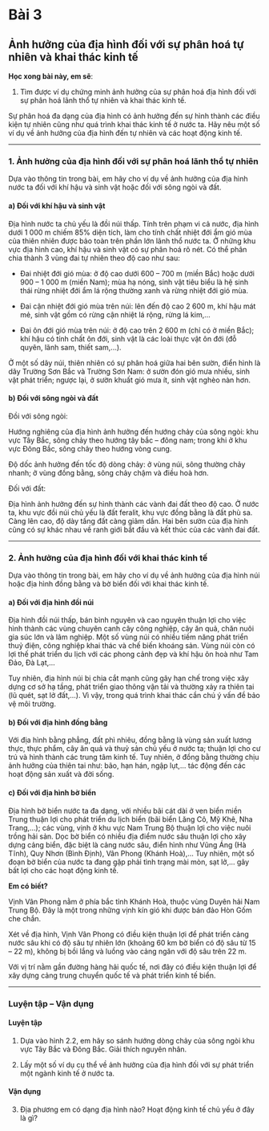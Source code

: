 # Bài 3
## Ảnh hưởng của địa hình đối với sự phân hoá tự nhiên và khai thác kinh tế

**Học xong bài này, em sẽ**:

1. Tìm được ví dụ chứng minh ảnh hưởng của sự phân hoá địa hình đối với sự phân hoá lãnh thổ tự nhiên và khai thác kinh tế.

Sự phân hoá đa dạng của địa hình có ảnh hưởng đến sự hình thành các điều kiện tự nhiên cũng như quá trình khai thác kinh tế ở nước ta. Hãy nêu một số ví dụ về ảnh hưởng của địa hình đến tự nhiên và các hoạt động kinh tế.

---

### 1. Ảnh hưởng của địa hình đối với sự phân hoá lãnh thổ tự nhiên

Dựa vào thông tin trong bài, em hãy cho ví dụ về ảnh hưởng của địa hình nước ta đối với khí hậu và sinh vật hoặc đối với sông ngòi và đất.

#### a) Đối với khí hậu và sinh vật

Địa hình nước ta chủ yếu là đồi núi thấp. Tính trên phạm vi cả nước, địa hình dưới 1 000 m chiếm 85% diện tích, làm cho tính chất nhiệt đới ẩm gió mùa của thiên nhiên được bảo toàn trên phần lớn lãnh thổ nước ta. Ở những khu vực địa hình cao, khí hậu và sinh vật có sự phân hoá rõ nét. Có thể phân chia thành 3 vùng đai tự nhiên theo độ cao như sau:
*   Đai nhiệt đới gió mùa: ở độ cao dưới 600 – 700 m (miền Bắc) hoặc dưới 900 – 1 000 m (miền Nam); mùa hạ nóng, sinh vật tiêu biểu là hệ sinh thái rừng nhiệt đới ẩm lá rộng thường xanh và rừng nhiệt đới gió mùa.

*   Đai cận nhiệt đới gió mùa trên núi: lên đến độ cao 2 600 m, khí hậu mát mẻ, sinh vật gồm có rừng cận nhiệt lá rộng, rừng lá kim,...

*   Đai ôn đới gió mùa trên núi: ở độ cao trên 2 600 m (chỉ có ở miền Bắc); khí hậu có tính chất ôn đới, sinh vật là các loài thực vật ôn đới (đỗ quyên, lãnh sam, thiết sam,...).

Ở một số dãy núi, thiên nhiên có sự phân hoá giữa hai bên sườn, điển hình là dãy Trường Sơn Bắc và Trường Sơn Nam: ở sườn đón gió mưa nhiều, sinh vật phát triển; ngược lại, ở sườn khuất gió mưa ít, sinh vật nghèo nàn hơn.

#### b) Đối với sông ngòi và đất

Đồi với sông ngòi:

Hướng nghiêng của địa hình ảnh hưởng đến hướng chảy của sông ngòi: khu vực Tây Bắc, sông chảy theo hướng tây bắc – đông nam; trong khi ở khu vực Đông Bắc, sông chảy theo hướng vòng cung.

Độ dốc ảnh hưởng đến tốc độ dòng chảy: ở vùng núi, sông thường chảy nhanh; ở vùng đồng bằng, sông chảy chậm và điều hoà hơn.

Đối với đất:

Địa hình ảnh hưởng đến sự hình thành các vành đai đất theo độ cao. Ở nước ta, khu vực đồi núi chủ yếu là đất feralit, khu vực đồng bằng là đất phù sa. Càng lên cao, độ dày tầng đất càng giảm dần. Hai bên sườn của địa hình cũng có sự khác nhau về ranh giới bắt đầu và kết thúc của các vành đai đất.

---

### 2. Ảnh hưởng của địa hình đối với khai thác kinh tế

Dựa vào thông tin trong bài, em hãy cho ví dụ về ảnh hưởng của địa hình núi hoặc địa hình đồng bằng và bờ biển đối với khai thác kinh tế.

#### a) Đối với địa hình đồi núi

Địa hình đồi núi thấp, bán bình nguyên và cao nguyên thuận lợi cho việc hình thành các vùng chuyên canh cây công nghiệp, cây ăn quả, chăn nuôi gia súc lớn và lâm nghiệp. Một số vùng núi có nhiều tiềm năng phát triển thuỷ điện, công nghiệp khai thác và chế biến khoáng sản. Vùng núi còn có lợi thế phát triển du lịch với các phong cảnh đẹp và khí hậu ôn hoà như Tam Đảo, Đà Lạt,...

Tuy nhiên, địa hình núi bị chia cắt mạnh cũng gây hạn chế trong việc xây dựng cơ sở hạ tầng, phát triển giao thông vận tải và thường xảy ra thiên tai (lũ quét, sạt lở đất,...). Vì vậy, trong quá trình khai thác cần chú ý vấn đề bảo vệ môi trường.

#### b) Đối với địa hình đồng bằng

Với địa hình bằng phẳng, đất phì nhiêu, đồng bằng là vùng sản xuất lương thực, thực phẩm, cây ăn quả và thuỷ sản chủ yếu ở nước ta; thuận lợi cho cư trú và hình thành các trung tâm kinh tế. Tuy nhiên, ở đồng bằng thường chịu ảnh hưởng của thiên tai như: bão, hạn hán, ngập lụt,... tác động đến các hoạt động sản xuất và đời sống.

#### c) Đối với địa hình bờ biển

Địa hình bờ biển nước ta đa dạng, với nhiều bãi cát dài ở ven biển miền Trung thuận lợi cho phát triển du lịch biển (bãi biển Lăng Cô, Mỹ Khê, Nha Trang,...); các vùng, vịnh ở khu vực Nam Trung Bộ thuận lợi cho việc nuôi trồng hải sản. Dọc bờ biển có nhiều địa điểm nước sâu thuận lợi cho xây dựng cảng biển, đặc biệt là cảng nước sâu, điển hình như Vũng Áng (Hà Tĩnh), Quy Nhơn (Bình Định), Vân Phong (Khánh Hoà),... Tuy nhiên, một số đoạn bờ biển của nước ta đang gặp phải tình trạng mài mòn, sạt lở,... gây bất lợi cho các hoạt động kinh tế.

**Em có biết?**

Vịnh Vân Phong nằm ở phía bắc tỉnh Khánh Hoà, thuộc vùng Duyên hải Nam Trung Bộ. Đây là một trong những vịnh kín gió khi được bán đảo Hòn Gốm che chắn.

Xét về địa hình, Vịnh Vân Phong có điều kiện thuận lợi để phát triển cảng nước sâu khi có độ sâu tự nhiên lớn (khoảng 60 km bờ biển có độ sâu từ 15 – 22 m), không bị bồi lắng và luồng vào cảng ngăn với độ sâu trên 22 m.

Với vị trí nằm gần đường hàng hải quốc tế, nơi đây có điều kiện thuận lợi để xây dựng cảng trung chuyển quốc tế và phát triển kinh tế biển.

---

### Luyện tập – Vận dụng
#### Luyện tập

1. Dựa vào hình 2.2, em hãy so sánh hướng dòng chảy của sông ngòi khu vực Tây Bắc và Đông Bắc. Giải thích nguyên nhân.

2. Lấy một số ví dụ cụ thể về ảnh hưởng của địa hình đối với sự phát triển một ngành kinh tế ở nước ta.

#### Vận dụng

3. Địa phương em có dạng địa hình nào? Hoạt động kinh tế chủ yếu ở đây là gì?

